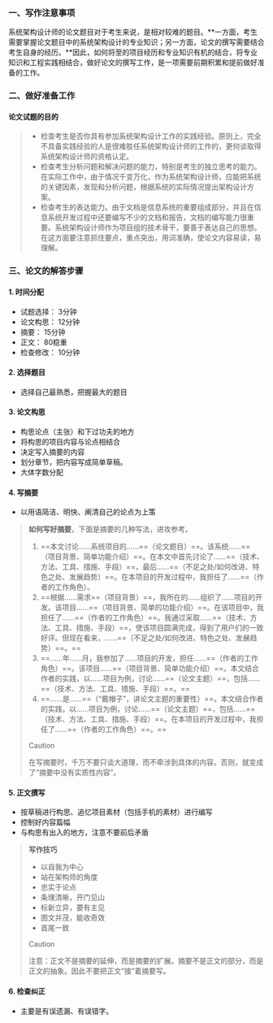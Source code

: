### 一、写作注意事项

系统架构设计师的论文题目对于考生来说，是相对较难的题目。**一方面，考生需要掌握论文题目中的系统架构设计的专业知识；另一方面，论文的撰写需要结合考生自身的经历。**因此，如何将至的项目经历和专业知识有机的结合，将专业知识和工程实践相结合，做好论文的撰写工作，是一项需要前期积累和提前做好准备的工作。



### 二、做好准备工作

#### 论文试题的目的

> - 检查考生是否你具有参加系统架构设计工作的实践经验。原则上，完全不具备实践经验的人是很难胜任系统架构设计师的工作的，更何谈取得系统架构设计师的资格认定。
> - 检查考生分析问题和解决问题的能力，特别是考生的独立思考的能力。在实际工作中，由于情况千变万化，作为系统架构设计师，应能把系统的关键因素，发现和分析问题，根据系统的实际情况提出架构设计方案。
> - 检查考生的表达能力。由于文档是信息系统的重要组成部分，并且在信息系统开发过程中还要编写不少的文档和报告，文档的编写能力很重要。系统架构设计师作为项目组的技术骨干，要善于表达自己的思想。在这方面要注意抓住要点，重点突出，用词准确，使论文内容易读，易理解。



### 三、论文的解答步骤

#### 1. 时间分配

- 试题选择： 3分钟
- 论文构思： 12分钟
- 摘要：       15分钟
- 正文：       80稳重
- 检查修改： 10分钟

#### 2. 选择题目

- 选择自己最熟悉，把握最大的题目

#### 3. 论文构思

- 构思论点（主张）和下过功夫的地方
- 将构思的项目内容与论点相结合
- 决定写入摘要的内容
- 划分章节，把内容写成简单草稿。
- 大体字数分配

#### 4. 写摘要

- 以用语简洁、明快、阐清自己的论点为上策

> **如何写好摘要**，下面是摘要的几种写法，进攻参考。
>
> 1. ==本文讨论……系统项目的……==（论文题目）==。该系统……==（项目背景、简单功能介绍）==。在本文中首先讨论了……==（技术、方法、工具、措施、手段）==，最后……==（不足之处/如何改进、特色之处、发展趋势）==。在本项目的开发过程中，我担任了……==（作者的工作角色）。
> 2. ==根据……需求==（项目背景）==，我所在的……组织了……项目的开发。该项目……==（项目背景、简单的功能介绍）==。在该项目中，我担任了……==（作者的工作角色）==。我通过采取……==（技术、方法、工具、措施、手段）==，使该项目圆满完成，得到了用户们的一致好评。但现在看来，……==（不足之处/如何改进、特色之处、发展趋势）==。==
> 3. ==……年……月，我参加了……项目的开发，担任……==（作者的工作角色）==。该项目……==（项目背景、简单功能介绍）==。本文结合作者的实践，以……项目为例，讨论……==（论文主题）==，包括……==（技术、方法、工具、措施、手段）==。==
> 4. ==……是……==（“戴帽子”，讲论文主题的重要性）==。本文结合作者的实践，以……项目为例，讨论……==（论文主题）==，包括……==（技术、方法、工具、措施、手段）==。在本项目的开发过程中，我担任了……==（作者的工作角色）==。==
>
> > [!caution]
> >
> > 在写摘要时，千万不要只谈大道理，而不牵涉到具体的内容。否则，就变成了“摘要中没有实质性内容”。

#### 5. 正文撰写

- 按草稿进行构思、追忆项目素材（包括手机的素材）进行编写
- 控制好内容篇幅
- 与构思有出入的地方，注意不要前后矛盾

> **写作技巧**
>
> - 以自我为中心
> - 站在架构师的角度
> - 忠实于论点
> - 条理清晰，开门见山
> - 标新立异，要有主见
> - 图文并茂，能收奇效
> - 首尾一致
>
> > [!caution]
> >
> > 注意：正文不是摘要的延伸，而是摘要的扩展。摘要不是正文的部分，而是正文的抽象。因此不要把正文“接”着摘要写。

#### 6. 检查纠正

- 主要是有误遗漏、有误错字。



